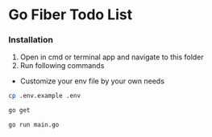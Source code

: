 # Go Fiber Todo List

### Installation

1. Open in cmd or terminal app and navigate to this folder
2. Run following commands

- Customize your env file by your own needs
```bash
cp .env.example .env
```


```bash
go get
```

```bash
go run main.go
```